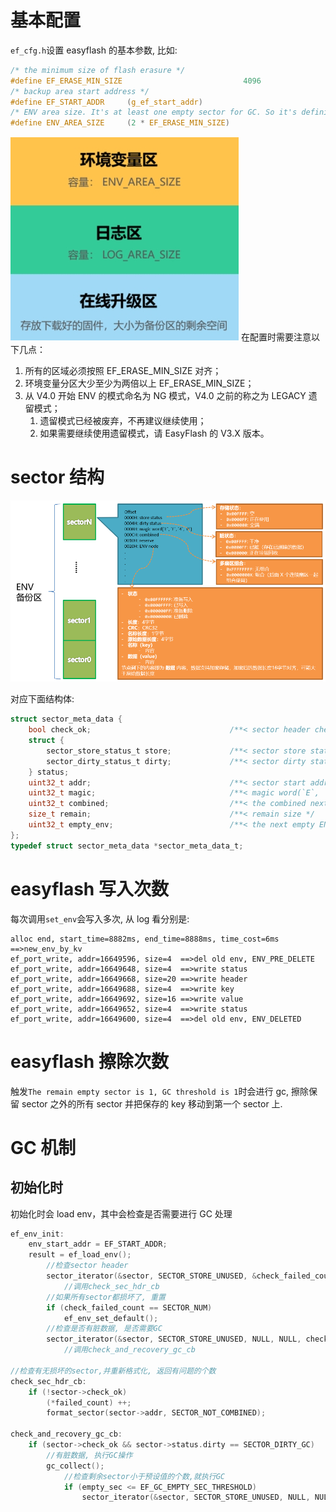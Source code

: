 # 基本配置

`ef_cfg.h`设置 easyflash 的基本参数, 比如:

```c
/* the minimum size of flash erasure */
#define EF_ERASE_MIN_SIZE                           4096
/* backup area start address */
#define EF_START_ADDR     (g_ef_start_addr)
/* ENV area size. It's at least one empty sector for GC. So it's definition must more then or equal 2 flash sector size. */
#define ENV_AREA_SIZE     (2 * EF_ERASE_MIN_SIZE)
```

![alt text](easyflash.assets/image.png)
在配置时需要注意以下几点：

1. 所有的区域必须按照 EF_ERASE_MIN_SIZE 对齐；
1. 环境变量分区大少至少为两倍以上 EF_ERASE_MIN_SIZE；
1. 从 V4.0 开始 ENV 的模式命名为 NG 模式，V4.0 之前的称之为 LEGACY 遗留模式；
   1. 遗留模式已经被废弃，不再建议继续使用；
   1. 如果需要继续使用遗留模式，请 EasyFlash 的 V3.X 版本。

# sector 结构

![alt text](easyflash.assets/image-1.png)

对应下面结构体:

```c
struct sector_meta_data {
    bool check_ok;                               /**< sector header check is OK */
    struct {
        sector_store_status_t store;             /**< sector store status @see sector_store_status_t */
        sector_dirty_status_t dirty;             /**< sector dirty status @see sector_dirty_status_t */
    } status;
    uint32_t addr;                               /**< sector start address */
    uint32_t magic;                              /**< magic word(`E`, `F`, `4`, `0`) */
    uint32_t combined;                           /**< the combined next sector number, 0xFFFFFFFF: not combined */
    size_t remain;                               /**< remain size */
    uint32_t empty_env;                          /**< the next empty ENV node start address */
};
typedef struct sector_meta_data *sector_meta_data_t;
```

# easyflash 写入次数

每次调用`set_env`会写入多次, 从 log 看分别是:

```log
alloc end, start_time=8882ms, end_time=8888ms, time_cost=6ms  ==>new_env_by_kv
ef_port_write, addr=16649596, size=4  ==>del old env, ENV_PRE_DELETE
ef_port_write, addr=16649648, size=4  ==>write status
ef_port_write, addr=16649668, size=20 ==>write header
ef_port_write, addr=16649688, size=4  ==>write key
ef_port_write, addr=16649692, size=16 ==>write value
ef_port_write, addr=16649652, size=4  ==>write status
ef_port_write, addr=16649600, size=4  ==>del old env, ENV_DELETED
```

# easyflash 擦除次数

触发`The remain empty sector is 1, GC threshold is 1`时会进行 gc, 擦除保留 sector 之外的所有 sector 并把保存的 key 移动到第一个 sector 上.

# GC 机制

## 初始化时

初始化时会 load env，其中会检查是否需要进行 GC 处理

```c
ef_env_init:
    env_start_addr = EF_START_ADDR;
    result = ef_load_env();
        //检查sector header
        sector_iterator(&sector, SECTOR_STORE_UNUSED, &check_failed_count, NULL, check_sec_hdr_cb, false);
            //调用check_sec_hdr_cb
        //如果所有sector都损坏了, 重置
        if (check_failed_count == SECTOR_NUM)
            ef_env_set_default();
        //检查是否有脏数据, 是否需要GC
        sector_iterator(&sector, SECTOR_STORE_UNUSED, NULL, NULL, check_and_recovery_gc_cb, false);
            //调用check_and_recovery_gc_cb

//检查有无损坏的sector,并重新格式化, 返回有问题的个数
check_sec_hdr_cb:
    if (!sector->check_ok)
        (*failed_count) ++;
        format_sector(sector->addr, SECTOR_NOT_COMBINED);

check_and_recovery_gc_cb:
    if (sector->check_ok && sector->status.dirty == SECTOR_DIRTY_GC)
        //有脏数据, 执行GC操作
        gc_collect();
            //检查剩余sector小于预设值的个数,就执行GC
            if (empty_sec <= EF_GC_EMPTY_SEC_THRESHOLD)
                sector_iterator(&sector, SECTOR_STORE_UNUSED, NULL, NULL, do_gc, false);
```
